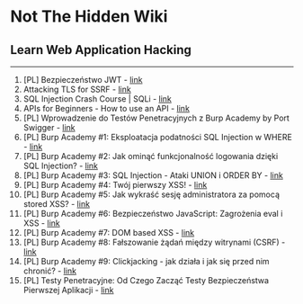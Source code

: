 # Not The Hidden Wiki

## Learn Web Application Hacking
-----

1. [PL] Bezpieczeństwo JWT - [link](https://www.youtube.com/watch?v=ksd4F_ndLXU&t=598s)
2. Attacking TLS for SSRF - [link](https://www.youtube.com/watch?v=qGpAJxfADjo)
3. SQL Injection Crash Course | SQLi - [link](https://www.youtube.com/watch?v=pZIT4YvYNFA)
4. APIs for Beginners - How to use an API - [link](https://www.youtube.com/watch?v=GZvSYJDk-us)
5. [PL] Wprowadzenie do Testów Penetracyjnych z Burp Academy by Port Swigger - [link](https://www.youtube.com/watch?v=MxLmnwpI7Y8)
6. [PL] Burp Academy #1: Eksploatacja podatności SQL Injection w WHERE - [link](https://www.youtube.com/watch?v=1jDkjVoXM28)
7. [PL] Burp Academy #2: Jak ominąć funkcjonalność logowania dzięki SQL Injection? - [link](https://www.youtube.com/watch?v=PZp4xg8yrRk)
8. [PL] Burp Academy #3: SQL Injection - Ataki UNION i ORDER BY - [link](https://www.youtube.com/watch?v=dZ4nL2VAJWM)
9. [PL] Burp Academy #4: Twój pierwszy XSS! - [link](https://www.youtube.com/watch?v=CBetVpIRbJ4)
10. [PL] Burp Academy #5: Jak wykraść sesję administratora za pomocą stored XSS? - [link](https://www.youtube.com/watch?v=nXsdJXObnmQ)
11. [PL] Burp Academy #6: Bezpieczeństwo JavaScript: Zagrożenia eval i XSS - [link](https://www.youtube.com/watch?v=isplzjCJZtI)
12. [PL] Burp Academy #7: DOM based XSS - [link](https://www.youtube.com/watch?v=XJU-XiltReY)
13. [PL] Burp Academy #8: Fałszowanie żądań między witrynami (CSRF) - [link](https://www.youtube.com/watch?v=S_xmtiBNAlE)
14. [PL] Burp Academy #9: Clickjacking - jak działa i jak się przed nim chronić? - [link](https://www.youtube.com/watch?v=_79lwY7o8OE)
15. [PL] Testy Penetracyjne: Od Czego Zacząć Testy Bezpieczeństwa Pierwszej Aplikacji - [link](https://www.youtube.com/watch?v=trMz7kh-B9Y)
